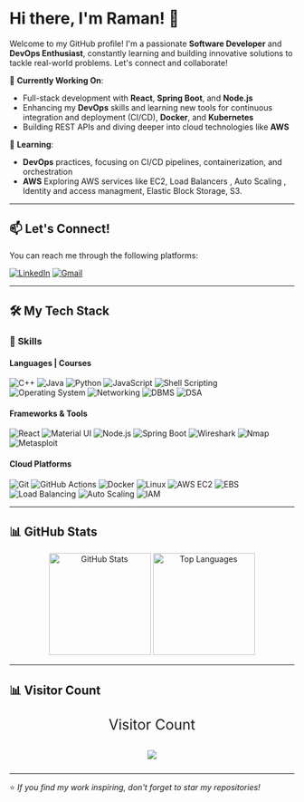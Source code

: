 # Hi there, I'm Raman! 👋

Welcome to my GitHub profile! I'm a passionate **Software Developer** and **DevOps Enthusiast**, constantly learning and building innovative solutions to tackle real-world problems. Let's connect and collaborate!

🔭 **Currently Working On**:  
- Full-stack development with **React**, **Spring Boot**, and **Node.js**  
- Enhancing my **DevOps** skills and learning new tools for continuous integration and deployment (CI/CD), **Docker**, and **Kubernetes**  
- Building REST APIs and diving deeper into cloud technologies like **AWS**  

🌱 **Learning**:  
- **DevOps** practices, focusing on CI/CD pipelines, containerization, and orchestration
- **AWS** Exploring AWS services like EC2, Load Balancers , Auto Scaling , Identity and access managment,  Elastic Block Storage,
  S3.

---

## 📫 Let's Connect!

You can reach me through the following platforms:

[![LinkedIn](https://img.shields.io/badge/LinkedIn-0A66C2?style=for-the-badge&logo=linkedin&logoColor=white)](https://www.linkedin.com/in/ramanjagu)
[![Gmail](https://img.shields.io/badge/Email-D14836?style=for-the-badge&logo=gmail&logoColor=white)](mailto:ramanjangu01@gmail.com)


---
## 🛠️ My Tech Stack  

### 🌟 **Skills**

#### **Languages | Courses**
![C++](https://img.shields.io/badge/C++-00599C?style=for-the-badge&logo=c%2B%2B&logoColor=white)
![Java](https://img.shields.io/badge/Java-ED8B00?style=for-the-badge&logo=java&logoColor=white)
![Python](https://img.shields.io/badge/Python-3776AB?style=for-the-badge&logo=python&logoColor=white)
![JavaScript](https://img.shields.io/badge/JavaScript-F7DF1E?style=for-the-badge&logo=javascript&logoColor=black)
![Shell Scripting](https://img.shields.io/badge/Shell_Scripting-4EAA25?style=for-the-badge&logo=gnu-bash&logoColor=white)
![Operating System](https://img.shields.io/badge/Operating_System-003791?style=for-the-badge&logo=windows&logoColor=white)
![Networking](https://img.shields.io/badge/Networking-000000?style=for-the-badge&logo=cisco&logoColor=white)
![DBMS](https://img.shields.io/badge/DBMS-4479A1?style=for-the-badge&logo=mysql&logoColor=white)
![DSA](https://img.shields.io/badge/DSA-FF6F00?style=for-the-badge&logo=algorithms&logoColor=white)

#### **Frameworks & Tools**
![React](https://img.shields.io/badge/React-20232A?style=for-the-badge&logo=react&logoColor=61DAFB)
![Material UI](https://img.shields.io/badge/Material_UI-0081CB?style=for-the-badge&logo=mui&logoColor=white)
![Node.js](https://img.shields.io/badge/Node.js-339933?style=for-the-badge&logo=nodedotjs&logoColor=white)
![Spring Boot](https://img.shields.io/badge/Spring_Boot-6DB33F?style=for-the-badge&logo=springboot&logoColor=white)
![Wireshark](https://img.shields.io/badge/Wireshark-1679A7?style=for-the-badge&logo=wireshark&logoColor=white)
![Nmap](https://img.shields.io/badge/Nmap-4682B4?style=for-the-badge&logo=nmap&logoColor=white)
![Metasploit](https://img.shields.io/badge/Metasploit-231F20?style=for-the-badge&logo=metasploit&logoColor=white)

#### **Cloud Platforms**
![Git](https://img.shields.io/badge/Git-F05032?style=for-the-badge&logo=git&logoColor=white)
![GitHub Actions](https://img.shields.io/badge/GitHub_Actions-2088FF?style=for-the-badge&logo=githubactions&logoColor=white)
![Docker](https://img.shields.io/badge/Docker-2496ED?style=for-the-badge&logo=docker&logoColor=white)
![Linux](https://img.shields.io/badge/Linux-FCC624?style=for-the-badge&logo=linux&logoColor=black)
![AWS EC2](https://img.shields.io/badge/AWS_EC2-FF9900?style=for-the-badge&logo=amazonaws&logoColor=white)
![EBS](https://img.shields.io/badge/EBS-FF9900?style=for-the-badge&logo=amazonaws&logoColor=white)
![Load Balancing](https://img.shields.io/badge/Load_Balancing-FF9900?style=for-the-badge&logo=amazonaws&logoColor=white)
![Auto Scaling](https://img.shields.io/badge/Auto_Scaling-FF9900?style=for-the-badge&logo=amazonaws&logoColor=white)
![IAM](https://img.shields.io/badge/IAM-FF9900?style=for-the-badge&logo=amazonaws&logoColor=white)

---

## 📊 GitHub Stats  

<div align="center">
  <img height="180em" src="https://github-readme-stats.vercel.app/api?username=rmnjaat&show_icons=true&theme=radical&count_private=true" alt="GitHub Stats" />
  <img height="180em" src="https://github-readme-stats.vercel.app/api/top-langs/?username=rmnjaat&layout=compact&theme=radical&langs_count=8" alt="Top Languages" />
</div>

---
## 📊 Visitor Count

<p align="center" style="font-size:25px">
    Visitor Count<br>
    <br>
    <img src="https://profile-counter.glitch.me/rmnjaat/count.svg" />
</p>

---


⭐ *If you find my work inspiring, don't forget to star my repositories!*
